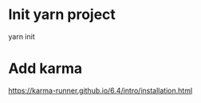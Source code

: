 # Init yarn project
yarn init
# Add karma
https://karma-runner.github.io/6.4/intro/installation.html
